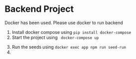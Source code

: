 <h1>
Backend Project
</h1>
<p>Docker has been used. Please use docker to run backend</p>
<ol>
<li> Install docker compose using <code>pip install docker-compose</code></li>
<li> Start the project using <code> docker-compose up</code></p>
<li> Run the seeds using <code>docker exec app npm run seed-run</code><li>
</ol>